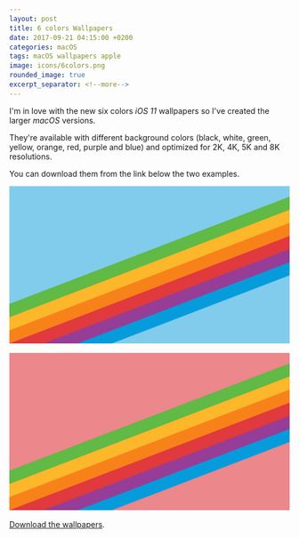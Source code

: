 ```yaml
---
layout: post
title: 6 colors Wallpapers
date: 2017-09-21 04:15:00 +0200
categories: macOS
tags: macOS wallpapers apple
image: icons/6colors.png
rounded_image: true
excerpt_separator: <!--more-->
---
```


I'm in love with the new six colors _iOS 11_ wallpapers so I've created the larger _macOS_ versions.

They're available with different background colors (black, white, green, yellow, orange, red, purple and blue) and optimized for 2K, 4K, 5K and 8K resolutions.

You can download them from the link below the two examples.

<!--more-->

![6colors orange](/assets/images/6colors/6colors-blue.png#center100s)

![6colors orange](/assets/images/6colors/6colors-red.png#center100s)

[Download the wallpapers](http://macteo.it/assets/data/6colors.zip).
